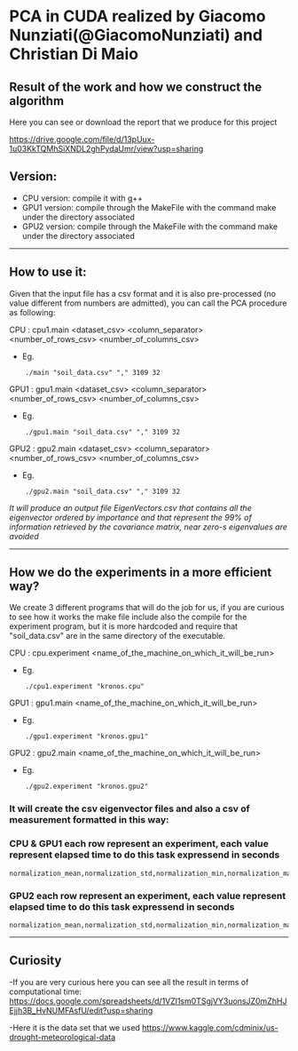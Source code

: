 # PCA in CUDA realized by Giacomo Nunziati(@GiacomoNunziati) and Christian Di Maio

## Result of the work and how we construct the algorithm

Here you can see or download the report that we produce for this project

https://drive.google.com/file/d/13pUux-1u03KkTQMhSiXNDL2ghPydaUmr/view?usp=sharing


## Version:

- CPU version: compile it with g++ 
- GPU1 version: compile through the MakeFile with the command make under the directory associated
- GPU2 version: compile through the MakeFile with the command make under the directory associated

---

## How to use it:

Given that the input file has a csv format and it is also pre-processed (no value different from numbers are admitted),
you can call the PCA procedure as following:

CPU : cpu1.main <dataset_csv> <column_separator> <number_of_rows_csv> <number_of_columns_csv> 
- Eg. 
```
    ./main "soil_data.csv" "," 3109 32
```
GPU1 : gpu1.main <dataset_csv> <column_separator> <number_of_rows_csv> <number_of_columns_csv> 
- Eg. 
```
    ./gpu1.main "soil_data.csv" "," 3109 32
```
GPU2 : gpu2.main <dataset_csv> <column_separator> <number_of_rows_csv> <number_of_columns_csv> 
- Eg. 
```
    ./gpu2.main "soil_data.csv" "," 3109 32
```
*It will produce an output file EigenVectors.csv that contains all the eigenvector ordered by importance and that represent the 99% of information retrieved by the covariance matrix, near zero-s eigenvalues are avoided*

---

## How we do the experiments in a more efficient way?
We create 3 different programs that will do the job for us, if you are curious to see how it works the make file include also the compile for the experiment program, but it is more hardcoded and require that "soil_data.csv" are in the same directory of the executable.


CPU : cpu.experiment <name_of_the_machine_on_which_it_will_be_run> 
- Eg. 
```
    ./cpu1.experiment "kronos.cpu"
```

GPU1 : gpu1.main <name_of_the_machine_on_which_it_will_be_run> 
- Eg. 
```
    ./gpu1.experiment "kronos.gpu1"
```

GPU2 : gpu2.main <name_of_the_machine_on_which_it_will_be_run> 
- Eg. 
```
    ./gpu2.experiment "kronos.gpu2"
```
    
### It will create the csv eigenvector files and also a csv of measurement formatted in this way:

### CPU & GPU1 each row represent an experiment, each value represent elapsed time to do this task expressend in seconds
```
normalization_mean,normalization_std,normalization_min,normalization_max,covariance_mean,covariance_std,covariance_min,covariance_max,eigenvalues_mean,eigenvalues_std,eigenvalues_min,eigenvalues_max,eigenvectors_mean,eigenvectors_std,eigenvectors_min,eigenvectors_max
```
### GPU2 each row represent an experiment, each value represent elapsed time to do this task expressend in seconds
```
normalization_mean,normalization_std,normalization_min,normalization_max,covariance_mean,covariance_std,covariance_min,covariance_max,eigenvectors_mean,eigenvectors_std,eigenvectors_min,eigenvectors_max
```
---

## Curiosity 
-If you are very curious here you can see all the result in terms of computational time: https://docs.google.com/spreadsheets/d/1VZl1sm0TSgjVY3uonsJZ0mZhHJEjjh3B_HvNUMFAsfU/edit?usp=sharing

-Here it is the data set that we used 
https://www.kaggle.com/cdminix/us-drought-meteorological-data

